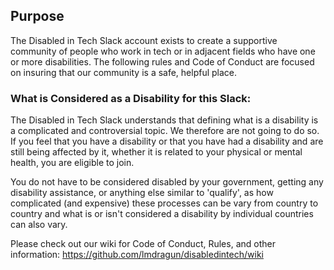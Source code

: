 ## Purpose

The Disabled in Tech Slack account exists to create a supportive community of people who work in tech or in adjacent fields who have one or more disabilities. The following rules and Code of Conduct are focused on insuring that our community is a safe, helpful place.

### What is Considered as a Disability for this Slack:

The Disabled in Tech Slack understands that defining what is a disability is a complicated and controversial topic. We therefore are not going to do so. If you feel that you have a disability or that you have had a disability and are still being affected by it, whether it is related to your physical or mental health, you are eligible to join. 

You do not have to be considered disabled by your government, getting any disability assistance, or anything else similar to 'qualify', as how complicated (and expensive) these processes can be vary from country to country and what is or isn't considered a disability by individual countries can also vary.

Please check out our wiki for Code of Conduct, Rules, and other information: https://github.com/lmdragun/disabledintech/wiki

